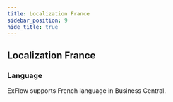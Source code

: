```yaml
---
title: Localization France
sidebar_position: 9
hide_title: true
---
```

## Localization France

### Language

ExFlow supports French language in Business Central.
